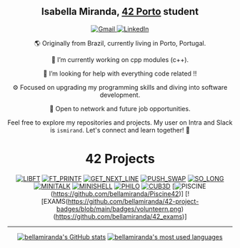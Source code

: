 <h2 align="center"><strong>Isabella Miranda</strong>, <a href="https://www.42porto.com/">42 Porto</a> student </h2>


<!-- 
LINKS AND BANNERS FOR EMAIL LINKED IN ETC centered using markdown
-->

<div align="center">
  <a href="mailto:isabellamcl@hotmail.com">
    <img src="https://img.shields.io/badge/-Gmail-%23333?style=for-the-badge&logo=gmail&logoColor=white" target="_blank" alt="Gmail">
  </a>
  <a href="LINKED IN AQUI HTTPS" target="_blank">
    <img src="https://img.shields.io/badge/-LinkedIn-%230077B5?style=for-the-badge&logo=linkedin&logoColor=white" target="_blank" alt="LinkedIn">
  </a>

<!--
<p align="center">⬆️   Contact me here   ⬆️</p>
-->

<p align="center">🌎 Originally from Brazil, currently living in Porto, Portugal.</p>
<p align="center">🔭 I’m currently working on cpp modules (c++).</p>
<p align="center">🤔 I’m looking for help with everything code related !!</p>
<p align="center">⚙️ Focused on upgrading my programming skills and diving into software development.</p>
<p align="center">💬 Open to network and future job opportunities.</p>

Feel free to explore my repositories and projects. My user on Intra and Slack is <code>ismirand</code>. Let's connect and learn together! 🚀
<!-- Usefull links for me and you.
LINKED IN !   
HERE     https://dev.to/arnabdeypolimi/some-useful-resources-for-github-readme-122c
         https://codemaker2016.medium.com/tips-and-tricks-to-create-an-awesome-github-profile-readme-ce3825a355c7
-->
# 42 Projects

[![LIBFT](https://github.com/bellamiranda/42-project-badges/blob/main/badges/libftm.png)](https://github.com/bellamiranda/libft) [![FT_PRINTF](https://github.com/bellamiranda/42-project-badges/blob/main/badges/ft_printfn.png)](https://github.com/bellamiranda/ft_printf) [![GET_NEXT_LINE](https://github.com/bellamiranda/42-project-badges/blob/main/badges/get_next_linem.png)](https://github.com/bellamiranda/get_next_line) [![PUSH_SWAP](https://github.com/bellamiranda/42-project-badges/blob/main/badges/push_swapm.png)](https://github.com/bellamiranda/push_swap) [![SO_LONG](https://github.com/bellamiranda/42-project-badges/blob/main/badges/so_longm.png)](https://github.com/bellamiranda/so_long) [![MINITALK](https://github.com/bellamiranda/42-project-badges/blob/main/badges/minitalkm.png)](https://github.com/bellamiranda/minitalk) [![MINISHELL](https://github.com/bellamiranda/42-project-badges/blob/main/badges/minishelln.png)](https://github.com/bellamiranda/42_minishell) [![PHILO](https://github.com/bellamiranda/42-project-badges/blob/main/badges/philosophersn.png)](https://github.com/bellamiranda/philosophers) [![CUB3D](https://github.com/bellamiranda/42-project-badges/blob/main/badges/cub3dm.png)](https://github.com/bellamiranda/42_CUB3D) [![PISCINE](https://github.com/bellamiranda/42-project-badges/blob/main/badges/surveyn.png)(https://github.com/bellamiranda/Piscine42)] [![EXAMS(https://github.com/bellamiranda/42-project-badges/blob/main/badges/volunteern.png)(https://github.com/bellamiranda/42_exams)]

--------------------------------------------------------------------------------------------------

<div align="center">

[![bellamiranda's GitHub stats](https://github-readme-stats.vercel.app/api?username=bellamiranda&count_private=true&include_all_commits=true&show_icons=true&hide=issues&hide_border=true&bg_color=00000000&theme=dark)](https://github.com/bellamiranda?tab=repositories) [![bellamiranda's most used languages](https://github-readme-stats.vercel.app/api/top-langs/?username=bellamiranda&layout=compact&hide_border=true&bg_color=00000000&theme=dark)](https://github.com/bellamiranda?tab=repositories)

</div>

